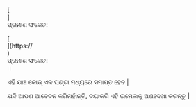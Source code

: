 [<br host>]<br action>ପ୍ରମାଣ ସଂକେତ:<br code>

[<br host>](https://<br host>)<br action>ପ୍ରମାଣ ସଂକେତ:<br code>।

ଏହି ଯାଞ୍ଚ କୋଡ୍ ଏକ ଘଣ୍ଟା ମଧ୍ୟରେ ସମାପ୍ତ ହେବ |

ଯଦି ଆପଣ ଆବେଦନ କରିନାହାଁନ୍ତି, ଦୟାକରି ଏହି ଇମେଲକୁ ଅଣଦେଖା କରନ୍ତୁ |